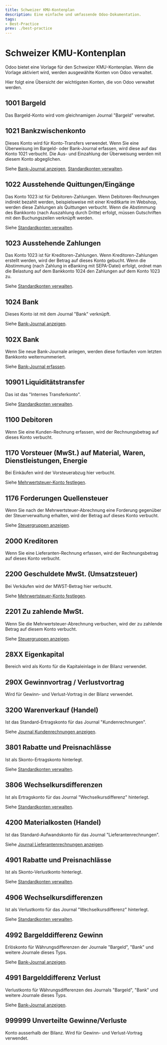 ```yaml
---
title: Schweizer KMU-Kontenplan
description: Eine einfache und umfassende Odoo-Dokumentation.
tags:
- Best-Practice
prev: ./best-practice
---
```

# Schweizer KMU-Kontenplan

Odoo bietet eine Vorlage für den Schweizer KMU-Kontenplan. Wenn die Vorlage aktiviert wird, werden ausgewählte Konten von Odoo verwaltet.

Hier folgt eine Übersicht der wichtigsten Konten, die von Odoo verwaltet werden.

## 1001 Bargeld

Das Bargeld-Konto wird vom gleichnamigen Journal "Bargeld" verwaltet.

## 1021 Bankzwischenkonto

Dieses Konto wird für Konto-Transfers verwendet. Wenn Sie eine Überweisung im Bargeld- oder Bank-Journal erfassen, wird diese auf das Konto 1021 verbucht. Die Aus- und Einzahlung der Überweisung werden mit diesem Konto abgeglichen.

Siehe [Bank-Journal anzeigen](Accounting.md#Bank-Journal%20anzeigen), [Standardkonten verwalten](Accounting.md#Standardkonten%20verwalten).

## 1022 Ausstehende Quittungen/Eingänge

Das Konto 1023 ist für Debitoren-Zahlungen. Wenn Debitoren-Rechnungen indirekt bezahlt werden, beispielsweise mit einer Kreditkarte im Webshop, werden diese Zahlungen als Quittungen verbucht. Wenn die Abstimmung des Bankkonto (nach Auszahlung durch Dritte) erfolgt, müssen Gutschriften mit den Buchungszeilen verknüpft werden.

Siehe [Standardkonten verwalten](Accounting.md#Standardkonten%20verwalten).

## 1023 Ausstehende Zahlungen

Das Konto 1023 ist für Kreditoren-Zahlungen. Wenn Kreditoren-Zahlungen erstellt werden, wird der Betrag auf dieses Konto gebucht. Wenn die Abstimmung (nach Zahlung in eBanking mit SEPA-Datei) erfolgt, ordnet man die Belastung auf dem Bankkonto 1024 den Zahlungen auf dem Konto 1023 zu.

Siehe [Standardkonten verwalten](Accounting.md#Standardkonten%20verwalten).

## 1024 Bank

Dieses Konto ist mit dem Journal "Bank" verknüpft.

Siehe [Bank-Journal anzeigen](Accounting.md#Bank-Journal%20anzeigen).

## 102X Bank

Wenn Sie neue Bank-Journale anlegen, werden diese fortlaufen vom letzten Bankkonto weiternummeriert.

Siehe [Bank-Journal erfassen](Accounting.md#Bank-Journal%20erfassen).

## 10901 Liquiditätstransfer

Das ist das "Internes Transferkonto".

Siehe [Standardkonten verwalten](Accounting.md#Standardkonten%20verwalten).

## 1100 Debitoren

Wenn Sie eine Kunden-Rechnung erfassen, wird der Rechnungsbetrag auf dieses Konto verbucht.

## 1170 Vorsteuer (MwSt.) auf Material, Waren, Dienstleistungen, Energie

Bei Einkäufen wird der Vorsteuerabzug hier verbucht.

Siehe [Mehrwertsteuer-Konto festlegen](Accounting%20Tax.md#Mehrwertsteuer-Konto%20festlegen).

## 1176 Forderungen Quellensteuer

Wenn Sie nach der Mehrwertsteuer-Abrechnung eine Forderung gegenüber der Steuerverwaltung erhalten, wird der Betrag auf dieses Konto verbucht.

Siehe [Steuergruppen anzeigen](Accounting%20Tax.md#Steuergruppen%20anzeigen).

## 2000 Kreditoren

Wenn Sie eine Lieferanten-Rechnung erfassen, wird der Rechnungsbetrag auf dieses Konto verbucht.

## 2200 Geschuldete MwSt. (Umsatzsteuer)

Bei Verkäufen wird der MWST-Betrag hier verbucht.

Siehe [Mehrwertsteuer-Konto festlegen](Accounting%20Tax.md#Mehrwertsteuer-Konto%20festlegen).

## 2201 Zu zahlende MwSt.

Wenn Sie die Mehrwertsteuer-Abrechnung verbuchen, wird der zu zahlende Betrag auf diesem Konto verbucht.

Siehe [Steuergruppen anzeigen](Accounting%20Tax.md#Steuergruppen%20anzeigen).

## 28XX Eigenkapital

Bereich wird als Konto für die Kapitaleinlage in der Bilanz verwendet.

## 290X Gewinnvortrag / Verlustvortrag

Wird für Gewinn- und Verlust-Vortrag in der Bilanz verwendet.

## 3200 Warenverkauf (Handel)

Ist das Standard-Ertragskonto für das Journal "Kundenrechnungen".

Siehe [Journal Kundenrechnungen anzeigen](Invoicing.md#Journal%20Kundenrechnungen%20anzeigen).

## 3801 Rabatte und Preisnachlässe

Ist als Skonto-Ertragskonto hinterlegt.

Siehe [Standardkonten verwalten](Accounting.md#Standardkonten%20verwalten).

## 3806 Wechselkursdifferenzen

Ist als Ertragskonto für das Journal "Wechselkursdifferenz" hinterlegt.

Siehe [Standardkonten verwalten](Accounting.md#Standardkonten%20verwalten).

## 4200 Materialkosten (Handel)

Ist das Standard-Aufwandskonto für das Journal "Lieferantenrechnungen".

Siehe [Journal Lieferantenrechnungen anzeigen](Invoicing.md#Journal%20Lieferantenrechnungen%20anzeigen).

## 4901 Rabatte und Preisnachlässe

Ist als Skonto-Verlustkonto hinterlegt.

Siehe [Standardkonten verwalten](Accounting.md#Standardkonten%20verwalten).

## 4906 Wechselkursdifferenzen

Ist als Verlustkonto für das Journal "Wechselkursdifferenz" hinterlegt.

Siehe [Standardkonten verwalten](Accounting.md#Standardkonten%20verwalten).

## 4992 Bargelddifferenz Gewinn

Erlöskonto für Währungsdifferenzen der Journale "Bargeld", "Bank" und weitere Journale dieses Typs.

Siehe [Bank-Journal anzeigen](Accounting.md#Bank-Journal%20anzeigen).

## 4991 Bargelddifferenz Verlust

Verlustkonto für Währungsdifferenzen des Journals "Bargeld", "Bank" und weitere Journale dieses Typs.

Siehe [Bank-Journal anzeigen](Accounting.md#Bank-Journal%20anzeigen).

## 999999 Unverteilte Gewinne/Verluste

Konto ausserhalb der Bilanz. Wird für Gewinn- und Verlust-Vortrag verwendet.